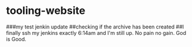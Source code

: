 # tooling-website

###my test jenkin update
##checking if the archive has been created
##I finally ssh my jenkins exactly 6:14am and I'm still up. No pain no gain. God is Good.

